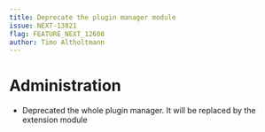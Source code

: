 ```yaml
---
title: Deprecate the plugin manager module
issue: NEXT-13821
flag: FEATURE_NEXT_12608
author: Timo Altholtmann
---
```

# Administration
* Deprecated the whole plugin manager. It will be replaced by the extension module
